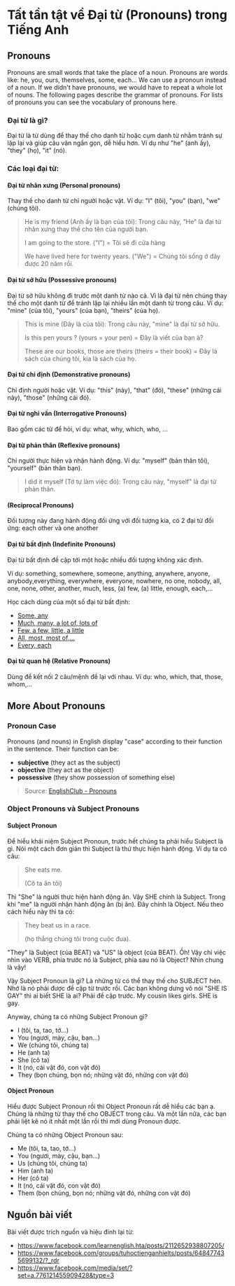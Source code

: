 # Tất tần tật về Đại từ (Pronouns) trong Tiếng Anh

## Pronouns

Pronouns are small words that take the place of a noun. Pronouns are words like: he, you, ours, themselves, some, each... We can use a pronoun instead of a noun. If we didn't have pronouns, we would have to repeat a whole lot of nouns. The following pages describe the grammar of pronouns. For lists of pronouns you can see the vocabulary of pronouns here.

### Đại từ là gì?
Đại từ là từ dùng để thay thế cho danh từ hoặc cụm danh từ nhằm tránh sự lặp lại và giúp câu văn ngắn gọn, dễ hiểu hơn. Ví dụ như "he" (anh ấy), "they" (họ), "it" (nó).

### Các loại đại từ:

#### Đại từ nhân xưng (Personal pronouns)
Thay thế cho danh từ chỉ người hoặc vật. Ví dụ: "I" (tôi), "you" (bạn), "we" (chúng tôi).

> He is my friend (Anh ấy là bạn của tôi): Trong câu này, "He" là đại từ nhân xưng thay thế cho tên của người bạn.
>
> I am going to the store. ("I") = Tôi sẽ đi cửa hàng
>
> We have lived here for twenty years. ("We") = Chúng tôi sống ở đây được 20 năm rồi.

#### Đại từ sở hữu (Possessive pronouns)
Đại từ sở hữu không đi trước một danh từ nào cả. Vì là đại từ nên chúng thay thế cho một danh từ để tránh lập lại nhiều lần một danh từ trong câu. Ví dụ: "mine" (của tôi), "yours" (của bạn), "theirs" (của họ).

> This is mine (Đây là của tôi): Trong câu này, "mine" là đại từ sở hữu.
>
> Is this pen yours ? (yours = your pen) = Đây là viết của bạn à?
> 
> These are our books, those are theirs (theirs = their book) =  Đây là sách của chúng tôi, kia là sách của họ.

#### Đại từ chỉ định (Demonstrative pronouns)
Chỉ định người hoặc vật. Ví dụ: "this" (này), "that" (đó), "these" (những cái này), "those" (những cái đó).

#### Đại từ nghi vấn (Interrogative Pronouns)
Bao gồm các từ để hỏi, ví dụ: what, why, which, who, …


#### Đại từ phản thân (Reflexive pronouns)
Chỉ người thực hiện và nhận hành động. Ví dụ: "myself" (bản thân tôi), "yourself" (bản thân bạn).

> I did it myself (Tớ tự làm việc đó): Trong câu này, "myself" là đại từ phản thân.

####  (Reciprocal Pronouns)
Đối tượng này đang hành động đối ứng với đối tượng kia, có 2 đại từ đối ứng: each other và one another

#### Đại từ bất định (Indefinite Pronouns)
Đại từ bất định đề cập tới một hoặc nhiều đối tượng không xác định. 

Ví dụ: something, somewhere, someone, anything, anywhere, anyone, anybody,everything, everywhere, everyone, nowhere, no one, nobody, all, one, none, other, another, much, less, (a) few, (a) little, enough, each,…

Học cách dùng của một số đại từ bất định:

- [Some, any](some-any-cac-thu.md)
- [Much, many, a lot of, lots of](some-any-cac-thu.md)
- [Few, a few, little, a little](few.md)
- [All, most, most of,...](most.md)
- [Every, each](each-every.md)

#### Đại từ quan hệ (Relative Pronouns)
Dùng để kết nối 2 câu/mệnh đề lại với nhau. Ví dụ: who, which, that, those, whom,…

## More About Pronouns
### Pronoun Case

Pronouns (and nouns) in English display "case" according to their function in the sentence. Their function can be:

- **subjective** (they act as the subject)
- **objective** (they act as the object)
- **possessive** (they show possession of something else)

> Source: [EnglishClub - Pronouns](https://www.englishclub.com/grammar/pronouns.php)

### Object Pronouns và Subject Pronouns
#### Subject Pronoun

Để hiểu khái niệm Subject Pronoun, trước hết chúng ta phải hiểu Subject là gì. Nói một cách đơn giản thì Subject là thứ thực hiện hành động. Ví dụ ta có câu:

> She eats me.
> 
> (Cô ta ăn tôi)

Thì "She" là người thực hiện hành động ăn. Vậy SHE chính là Subject. Trong khi "me" là người nhận hành động ăn (bị ăn). Đây chính là Object. Nếu theo cách hiểu này thì ta có:

> They beat us in a race.
> 
> (họ thắng chúng tôi trong cuộc đua).

"They" là Subject (của BEAT) và "US" là object (của BEAT). Ồh! Vậy chỉ việc nhìn vào VERB, phía trước nó là Subject, phía sau nó là Object? Nhìn chung là vậy!

Vậy Subject Pronoun là gì? Là những từ có thể thay thế cho SUBJECT hén. Nhớ là nó phải được đề cập từ trước rồi. Các bạn không dưng vô nói "SHE IS GAY" thì ai biết SHE là ai? Phải đề cập trước. My cousin likes girls. SHE is gay.

Anyway, chúng ta có những Subject Pronoun gì?

- I (tôi, ta, tao, tớ...)
- You (ngươi, mày, cậu, bạn...)
- We (chúng tôi, chúng ta)
- He (anh ta)
- She (cô ta)
- It (nó, cái vật đó, con vật đó)
- They (bọn chúng, bọn nó; những vật đó, những con vật đó)

#### Object Pronoun

Hiểu được Subject Pronoun rồi thì Object Pronoun rất dễ hiểu các bạn ạ. Chúng là những từ thay thế cho OBJECT trong câu. Và một lần nữa, các bạn phải liệt kê nó ít nhất một lần rồi thì mới dùng Pronoun được.

Chúng ta có những Object Pronoun sau:

- Me (tôi, ta, tao, tớ...)
- You (ngươi, mày, cậu, bạn...)
- Us (chúng tôi, chúng ta)
- Him (anh ta)
- Her (cô ta)
- It (nó, cái vật đó, con vật đó)
- Them (bọn chúng, bọn nó; những vật đó, những con vật đó)

## Nguồn bài viết
Bài viết được trích nguồn và hiệu đính lại từ:

- https://www.facebook.com/learnenglish.hta/posts/2112652938807205/
- https://www.facebook.com/groups/tuhoctienganhielts/posts/648477435699132/?_rdr
- https://www.facebook.com/media/set/?set=a.776121455909428&type=3